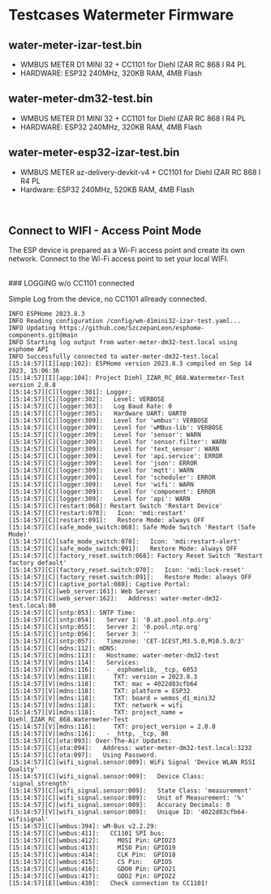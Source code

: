 # Testcases Watermeter Firmware

## water-meter-izar-test.bin
- WMBUS METER D1 MINI 32 + CC1101 for Diehl IZAR RC 868 I R4 PL
- HARDWARE: ESP32 240MHz, 320KB RAM, 4MB Flash

## water-meter-dm32-test.bin
- WMBUS METER D1 MINI 32 + CC1101 for Diehl IZAR RC 868 I R4 PL
- HARDWARE: ESP32 240MHz, 320KB RAM, 4MB Flash

## water-meter-esp32-izar-test.bin
- WMBUS METER az-delivery-devkit-v4 + CC1101 for Diehl IZAR RC 868 I R4 PL
- Hardware: ESP32 240MHz, 520KB RAM, 4MB Flash

<br>

## Connect to WIFI - Access Point Mode
The ESP device is prepared as a Wi-Fi access point and create its own network. Connect to the Wi-Fi access point to set your local WIFI.

<br>
### LOGGING w/o CC1101 connected

Simple Log from the device, no CC1101 allready connected.

```
INFO ESPHome 2023.8.3
INFO Reading configuration /config/wm-d1mini32-izar-test.yaml...
INFO Updating https://github.com/SzczepanLeon/esphome-components.git@main
INFO Starting log output from water-meter-dm32-test.local using esphome API
INFO Successfully connected to water-meter-dm32-test.local
[15:14:57][I][app:102]: ESPHome version 2023.8.3 compiled on Sep 14 2023, 15:06:36
[15:14:57][I][app:104]: Project Diehl_IZAR_RC_868.Watermeter-Test version 2.0.8
[15:14:57][C][logger:301]: Logger:
[15:14:57][C][logger:302]:   Level: VERBOSE
[15:14:57][C][logger:303]:   Log Baud Rate: 0
[15:14:57][C][logger:305]:   Hardware UART: UART0
[15:14:57][C][logger:309]:   Level for 'wmbus': VERBOSE
[15:14:57][C][logger:309]:   Level for 'wMBus-lib': VERBOSE
[15:14:57][C][logger:309]:   Level for 'sensor': WARN
[15:14:57][C][logger:309]:   Level for 'sensor.filter': WARN
[15:14:57][C][logger:309]:   Level for 'text_sensor': WARN
[15:14:57][C][logger:309]:   Level for 'api.service': ERROR
[15:14:57][C][logger:309]:   Level for 'json': ERROR
[15:14:57][C][logger:309]:   Level for 'mqtt': WARN
[15:14:57][C][logger:309]:   Level for 'scheduler': ERROR
[15:14:57][C][logger:309]:   Level for 'wifi': WARN
[15:14:57][C][logger:309]:   Level for 'component': ERROR
[15:14:57][C][logger:309]:   Level for 'api': WARN
[15:14:57][C][restart:068]: Restart Switch 'Restart Device'
[15:14:57][C][restart:070]:   Icon: 'mdi:restart'
[15:14:57][C][restart:091]:   Restore Mode: always OFF
[15:14:57][C][safe_mode_switch:068]: Safe Mode Switch 'Restart (Safe Mode)'
[15:14:57][C][safe_mode_switch:070]:   Icon: 'mdi:restart-alert'
[15:14:57][C][safe_mode_switch:091]:   Restore Mode: always OFF
[15:14:57][C][factory_reset.switch:068]: Factory Reset Switch 'Restart factory default'
[15:14:57][C][factory_reset.switch:070]:   Icon: 'mdi:lock-reset'
[15:14:57][C][factory_reset.switch:091]:   Restore Mode: always OFF
[15:14:57][C][captive_portal:088]: Captive Portal:
[15:14:57][C][web_server:161]: Web Server:
[15:14:57][C][web_server:162]:   Address: water-meter-dm32-test.local:80
[15:14:57][C][sntp:053]: SNTP Time:
[15:14:57][C][sntp:054]:   Server 1: '0.at.pool.ntp.org'
[15:14:57][C][sntp:055]:   Server 2: '0.pool.ntp.org'
[15:14:57][C][sntp:056]:   Server 3: ''
[15:14:57][C][sntp:057]:   Timezone: 'CET-1CEST,M3.5.0,M10.5.0/3'
[15:14:57][C][mdns:112]: mDNS:
[15:14:57][C][mdns:113]:   Hostname: water-meter-dm32-test
[15:14:57][V][mdns:114]:   Services:
[15:14:57][V][mdns:116]:   - _esphomelib, _tcp, 6053
[15:14:57][V][mdns:118]:     TXT: version = 2023.8.3
[15:14:57][V][mdns:118]:     TXT: mac = 4022d83cfb64
[15:14:57][V][mdns:118]:     TXT: platform = ESP32
[15:14:57][V][mdns:118]:     TXT: board = wemos_d1_mini32
[15:14:57][V][mdns:118]:     TXT: network = wifi
[15:14:57][V][mdns:118]:     TXT: project_name = Diehl_IZAR_RC_868.Watermeter-Test
[15:14:57][V][mdns:118]:     TXT: project_version = 2.0.8
[15:14:57][V][mdns:116]:   - _http, _tcp, 80
[15:14:57][C][ota:093]: Over-The-Air Updates:
[15:14:57][C][ota:094]:   Address: water-meter-dm32-test.local:3232
[15:14:57][C][ota:097]:   Using Password.
[15:14:57][C][wifi_signal.sensor:009]: WiFi Signal 'Device WLAN RSSI Quality'
[15:14:57][C][wifi_signal.sensor:009]:   Device Class: 'signal_strength'
[15:14:57][C][wifi_signal.sensor:009]:   State Class: 'measurement'
[15:14:57][C][wifi_signal.sensor:009]:   Unit of Measurement: '%'
[15:14:57][C][wifi_signal.sensor:009]:   Accuracy Decimals: 0
[15:14:57][V][wifi_signal.sensor:009]:   Unique ID: '4022d83cfb64-wifisignal'
[15:14:57][C][wmbus:394]: wM-Bus v2.2.29:
[15:14:57][C][wmbus:411]:   CC1101 SPI bus:
[15:14:57][C][wmbus:412]:     MOSI Pin: GPIO23
[15:14:57][C][wmbus:413]:     MISO Pin: GPIO19
[15:14:57][C][wmbus:414]:     CLK Pin:  GPIO18
[15:14:57][C][wmbus:415]:     CS Pin:   GPIO5
[15:14:57][C][wmbus:416]:     GDO0 Pin: GPIO21
[15:14:57][C][wmbus:417]:     GDO2 Pin: GPIO22
[15:14:57][E][wmbus:430]:   Check connection to CC1101!

```
